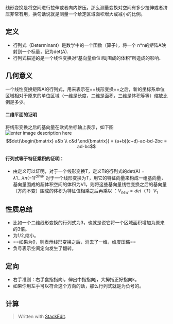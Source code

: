 线形变换是将空间进行拉伸或者向内挤压。那么测量变换对空间有多少拉伸或者挤压非常有用，换句话说就是测量一个给定区域面积增大或减小的比例。
## 定义
- 行列式（Determinant）是数学中的一个函数（算子），将一个 n*n的矩阵A映射到一个标量，记为det(A).
- 行列式描述的是一个线性变换对“基向量单位i和j围成的体积”所造成的影响、

## 几何意义
一个线性变换矩阵A的行列式，用来表示在==线形变换==之后，新的坐标系单位区域相对于原来的单位区域（一维是长度，二维是面积，三维是体积等等）缩放比例是多少。
#### 二维平面的证明
将线形变换之后的基向量在欧式坐标轴上表示，如下图
![enter image description here](https://img-blog.csdnimg.cn/20190509104839107.png?x-oss-process=image/watermark,type_ZmFuZ3poZW5naGVpdGk,shadow_10,text_aHR0cHM6Ly9ibG9nLmNzZG4ubmV0L3FxXzI4NDg1NTAx,size_16,color_FFFFFF,t_70)
$$det(\begin{bmatrix}
 a&b \\ 
 c&d 
\end{bmatrix}) = (a+b)(c+d)-ac-bd-2bc = ad-bc$$
#### 行列式等于特征乘积的证明：
- 由定义可以证明，对于一个线形变换T，定义T的行列式的det(A) = $\lambda 1...\lambda n (-1)^{dimV}$
对于一个线形变换为T，用它的特征向量来构成一组基向量，基向量围成的超体积空间的体积为V1，则将这些基向量线性变换之后的基向量（方向不变）围成的体积为特征值相乘之后再乘以 ：$V_{new}= det（T）V_1$

## 性质总结
- 比如一个二维线形变换的行列式为3，也就是说它将一个区域面积增加为原来的3倍。
- 为1/2,缩小。
- ==如果为0，则表示线形变换之后，消去了一维，维度压缩==
- 负号表示空间定向发生了翻转。
## 定向
- 右手准则：右手食指指向i，伸出中指指向j，大拇指正好指向k。
- 如果你用左手可以符合这个方向的话，那么行列式就是为负号的。

## 计算

> Written with [StackEdit](https://stackedit.io/).
<!--stackedit_data:
eyJoaXN0b3J5IjpbLTIwNzM2MTkyMjYsLTI1Nzc4OTU3NSwyOD
AyMjQ3OTAsLTE3NDUzNjk2NTIsLTIwMjM0ODY4MjMsMTg4MzQ3
NjEwMF19
-->